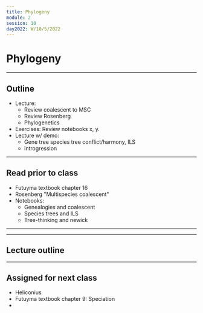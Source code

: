 ```yaml
---
title: Phylogeny
module: 2
session: 10
day2022: W/10/5/2022
---
```



# Phylogeny

----

## Outline
- Lecture:
	- Review coalescent to MSC
	- Review Rosenberg
	- Phylogenetics
- Exercises: Review notebooks x, y.
- Lecture w/ demo:
	- Gene tree species tree conflict/harmony, ILS
	- introgression

----
## Read prior to class
- Futuyma textbook chapter 16
- Rosenberg "Multispecies coalescent"
- Notebooks:
	- Genealogies and coalescent
	- Species trees and ILS
	- Tree-thinking and newick

--- 


----

## Lecture outline	




----

## Assigned for next class
- Heliconius
- Futuyma textbook chapter 9: Speciation
- 